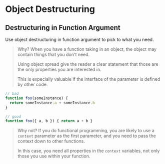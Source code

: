 # Object Destructuring

## Destructuring in Function Argument

Use object destructuring in function argument to pick to what you need.

  > Why?
  > When you have a function taking in an object,
  > the object may contain things that you don't need.
  >
  > Using object spread give the reader a clear statement that those are the only properties you are interested in.
  >
  > This is expecially valuable if the interface of the parameter is defined by other code.

  ```ts
  // bad
  function foo(someInstance) {
    return someInstance.a + someInstance.b
  }

  // good
  function foo({ a, b }) { return a + b }
  ```

  > Why not? If you do functional programming,
  > you are likely to use a `context` parameter as the first parameter,
  > and you need to pass the context down to other functions.
  >
  > In this case, you need all properties in the `context` variables,
  > not only those you use within your function.
